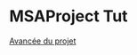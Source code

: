 # MSAProject Tut

[Avancée du projet](https://trello.com/invite/b/crOYtqxg/ATTIda609ee04639e8fa08ce712773808380F510B777/projet-msa)
